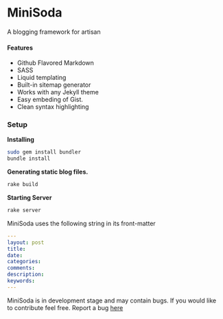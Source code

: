 MiniSoda
========

A blogging framework for artisan

#### Features

* Github Flavored Markdown
* SASS
* Liquid templating
* Built-in sitemap generator
* Works with any Jekyll theme
* Easy embeding of Gist.
* Clean syntax highlighting

### Setup

**Installing**

``` bash
sudo gem install bundler 
bundle install
```


**Generating static blog files.**

``` bash
rake build
```

**Starting Server**

``` bash
rake server
```

MiniSoda uses the following string in its front-matter

``` yaml
---
layout: post
title:  
date:   
categories:
comments:
description:
keywords:
---
```

MiniSoda is in development stage and may contain bugs. If you would like to contribute feel free. Report a bug [here](https://github.com/DarrylDias/MiniSoda/issues)
